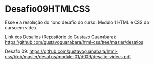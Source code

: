 # Desafio09HTMLCSS
Esse é a resolução do nono desafio do curso: Módulo 1 HTML e CSS do curso em vídeo.

Link dos Desafios (Repositório do Gustavo Guanabara): https://github.com/gustavoguanabara/html-css/tree/master/desafios

Desafio 09: https://github.com/gustavoguanabara/html-css/blob/master/desafios/modulo-01/d009/desafio-videos.pdf
